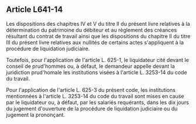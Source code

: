 Article L641-14
----
Les dispositions des chapitres IV et V du titre II du présent livre relatives à
la détermination du patrimoine du débiteur et au règlement des créances
résultant du contrat de travail ainsi que les dispositions du chapitre II du
titre III du présent livre relatives aux nullités de certains actes s'appliquent
à la procédure de liquidation judiciaire.

Toutefois, pour l'application de l'article L. 625-1, le liquidateur cité devant
le conseil de prud'hommes ou, à défaut, le demandeur appelle devant la
juridiction prud'homale les institutions visées à l'article L. 3253-14 du code
du travail.

Pour l'application de l'article L. 625-3 du présent code, les institutions
mentionnées à l'article L. 3253-14 du code du travail sont mises en cause par le
liquidateur ou, à défaut, par les salariés requérants, dans les dix jours du
jugement d'ouverture de la procédure de liquidation judiciaire ou du jugement la
prononçant.
